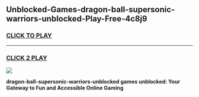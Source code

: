 
## Unblocked-Games-dragon-ball-supersonic-warriors-unblocked-Play-Free-4c8j9
<h3>
<a href="https://premium76.site?title=dragon-ball-supersonic-warriors-unblocked&ref=10A">CLICK TO PLAY</a></h3>
<hr>

<h3>
<a href="https://premium76.site?title=dragon-ball-supersonic-warriors-unblocked&ref=10A">CLICK 2 PLAY</a>
  
</h3>

<a href="https://premium76.site?title=dragon-ball-supersonic-warriors-unblocked&ref=10A"><img src="https://clearcache.store/games.png"></a>


**dragon-ball-supersonic-warriors-unblocked games unblocked: Your Gateway to Fun and Accessible Online Gaming**
